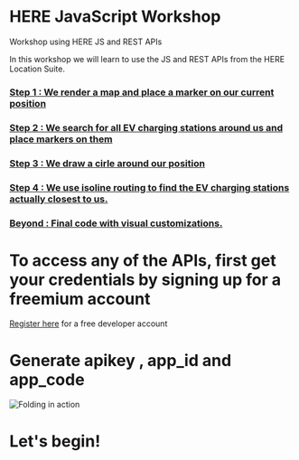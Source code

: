 # HERE JavaScript Workshop 
Workshop using HERE  JS and REST APIs 


In this workshop we will learn to use the JS and REST APIs from the HERE Location Suite.

### [Step 1 : We render a map and place a marker on our current position](https://github.com/kuberaspeaking/Shruti-JS-workshop/blob/master/Step1.md)
### [Step 2 : We search for all EV charging stations around us and place markers on them](https://github.com/kuberaspeaking/Shruti-JS-workshop/blob/master/Step2.md)
### [Step 3 : We draw a cirle around our position](https://github.com/kuberaspeaking/Shruti-JS-workshop/blob/master/Step3.md)
### [Step 4 : We use isoline routing to find the EV charging stations actually closest to us.](https://github.com/kuberaspeaking/Shruti-JS-workshop/blob/master/Step4.md)
### [Beyond : Final code with visual customizations.](https://github.com/kuberaspeaking/Shruti-JS-workshop/blob/master/Step5.md)


# To access any of the APIs, first get your credentials by signing up for a freemium account

[Register here](http://developer.here.com/events/js-workshop-shruti) for a free developer account</br>
# Generate apikey , app_id and app_code
![Folding in action](https://github.com/kuberaspeaking/Intergeo/blob/master/img/register.gif)

# Let's begin!





